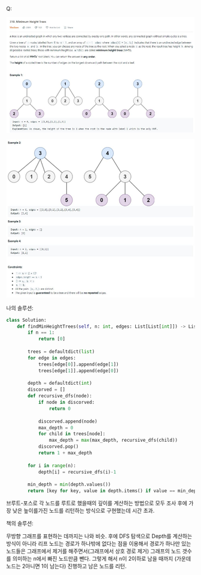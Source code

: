 Q:

![](./Figure/310.JPG)

![](./Figure/310(2).JPG)



나의 솔루션:

```python 
class Solution:
    def findMinHeightTrees(self, n: int, edges: List[List[int]]) -> List[int]:
        if n == 1:
            return [0]
        
        trees = defaultdict(list)
        for edge in edges:
            trees[edge[0]].append(edge[1])
            trees[edge[1]].append(edge[0])
            
        depth = defaultdict(int)
        discorved = []
        def recursive_dfs(node):
            if node in discorved:
                return 0
            
            discorved.append(node)
            max_depth = 0
            for child in trees[node]:
                max_depth = max(max_depth, recursive_dfs(child))
            discorved.pop()
            return 1 + max_depth
        
        for i in range(n):
            depth[i] = recursive_dfs(i)-1
            
        min_depth = min(depth.values())
        return [key for key, value in depth.items() if value == min_depth]
```

브루트-포스로 각 노드를 루트로 했을때의 깊이를 계산하는 방법으로 모두 조사 후에 가장 낮은 높이를가진 노드를 리턴하는 방식으로 구현했는데 시간 초과. 



책의 솔루션:

무방향 그래프를 표현하는 데까지는 나와 비슷. 후에 DFS 탐색으로 Depth를 계산하는 방식이 아니라 리프 노드는 경로가 하나밖에 없다는 점을 이용해서 경로가 하나만 있는 노드들은 그래프에서 제거를 해주면서(그래프에서 상호 경로 제거) 그래프의 노드 갯수를 의미하는 n에서 빠진 노드만큼 뺀다. 그렇게 해서 n이 2이하로 남을 때까지 (가운데 노드는 2아니면 1이 남는다) 진행하고 남은 노드를 리턴.
